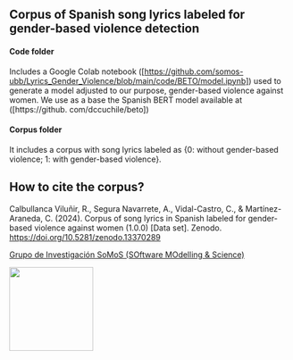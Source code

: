 ## Corpus of Spanish song lyrics labeled for gender-based violence detection

#### Code folder
Includes a Google Colab notebook ([https://github.com/somos-ubb/Lyrics_Gender_Violence/blob/main/code/BETO/model.ipynb]) used to generate a model adjusted to our purpose, gender-based violence against women. We use as a base the Spanish BERT model available at ([https://github. com/dccuchile/beto])
#### Corpus folder
It includes a corpus with song lyrics labeled as {0: without gender-based violence; 1: with gender-based violence}.
## How to cite the corpus?
Calbullanca Viluñir, R., Segura Navarrete, A., Vidal-Castro, C., & Martínez-Araneda, C. (2024). Corpus of song lyrics in Spanish labeled for gender-based violence against women (1.0.0) [Data set]. Zenodo. https://doi.org/10.5281/zenodo.13370289


[Grupo de Investigación SoMoS (SOftware MOdelling & Science)](https://dsi.face.ubiobio.cl/somos/)

<img src="./images/somos_ubb.jpeg" width="150px" /> 
